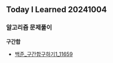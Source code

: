Today I Learned 20241004
---

### 알고리즘 문제풀이

**구간합**

- [백준_구간합구하기1_11659](https://github.com/melody-story/TIL/tree/main/algorithm/java/baekjoon/배열과&nbsp;리스트/구간합구하기1_11659/)

